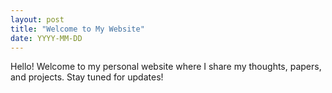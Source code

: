 ```yaml
---
layout: post
title: "Welcome to My Website"
date: YYYY-MM-DD
---
```

Hello! Welcome to my personal website where I share my thoughts, papers, and projects. Stay tuned for updates!
